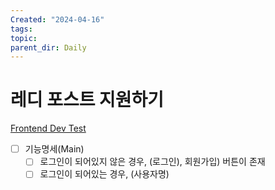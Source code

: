 ```yaml
---
Created: "2024-04-16"
tags: 
topic: 
parent_dir: Daily
---
```

# 레디 포스트 지원하기
[Frontend Dev Test](https://goodnetwork-my.sharepoint.com/:p:/g/personal/cw_lee_readypost_co_kr/EYoflgskS0ZEswAFztpVV4kBqt2O-9vnUUUXqCswbnL1tw?rtime=hjOBOwZe3Eg)

- [ ] 기능명세(Main)
	- [ ] 로그인이 되어있지 않은 경우, (로그인), 회원가입) 버튼이 존재
	- [ ] 로그인이 되어있는 경우, (사용자명)